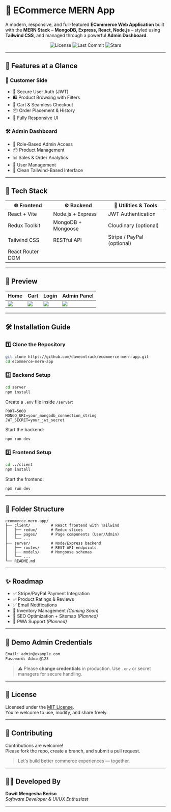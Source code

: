 # 🛒 ECommerce MERN App

A modern, responsive, and full-featured **ECommerce Web Application** built with the **MERN Stack** – **MongoDB, Express, React, Node.js** – styled using **Tailwind CSS**, and managed through a powerful **Admin Dashboard**.

<p align="center">
  <img src="https://img.shields.io/github/license/daveontrack/ecommerce-mern-app" alt="License" />
  <img src="https://img.shields.io/github/last-commit/daveontrack/ecommerce-mern-app" alt="Last Commit" />
  <img src="https://img.shields.io/github/stars/daveontrack/ecommerce-mern-app" alt="Stars" />
</p>

---

## 🚀 Features at a Glance

### 👤 Customer Side
- 🔐 Secure User Auth (JWT)
- 🛍 Product Browsing with Filters
- 🛒 Cart & Seamless Checkout
- 📦 Order Placement & History
- 📱 Fully Responsive UI

### 🛠 Admin Dashboard
- 🔑 Role-Based Admin Access
- 📦 Product Management
- 📊 Sales & Order Analytics
- 👥 User Management
- 💬 Clean Tailwind-Based Interface

---

## 🧰 Tech Stack

| 🌐 Frontend             | ⚙️ Backend                | 🔧 Utilities & Tools     |
|------------------------|---------------------------|---------------------------|
| React + Vite           | Node.js + Express         | JWT Authentication        |
| Redux Toolkit          | MongoDB + Mongoose        | Cloudinary (optional)     |
| Tailwind CSS           | RESTful API               | Stripe / PayPal (optional) |
| React Router DOM       |                           |                           |

---

## 📸 Preview

| Home | Cart | Login | Admin Panel |
|------|------|-------|-------------|
| ![](https://via.placeholder.com/250x140?text=Home) | ![](https://via.placeholder.com/250x140?text=Cart) | ![](https://via.placeholder.com/250x140?text=Login) | ![](https://via.placeholder.com/250x140?text=Admin) |

---

## 🛠 Installation Guide

### 1️⃣ Clone the Repository

```bash
git clone https://github.com/daveontrack/ecommerce-mern-app.git
cd ecommerce-mern-app
```

### 2️⃣ Backend Setup

```bash
cd server
npm install
```

Create a `.env` file inside `/server`:

```env
PORT=5000
MONGO_URI=your_mongodb_connection_string
JWT_SECRET=your_jwt_secret
```

Start the backend:

```bash
npm run dev
```

### 3️⃣ Frontend Setup

```bash
cd ../client
npm install
```

Start the frontend:

```bash
npm run dev
```

---

## 📁 Folder Structure

```
ecommerce-mern-app/
├── client/         # React frontend with Tailwind
│   ├── redux/      # Redux slices
│   ├── pages/      # Page components (User/Admin)
│   └── ...
├── server/         # Node/Express backend
│   ├── routes/     # REST API endpoints
│   ├── models/     # Mongoose schemas
│   └── ...
└── README.md
```

---

## ✨ Roadmap

- ✅ Stripe/PayPal Payment Integration  
- ✅ Product Ratings & Reviews  
- ✅ Email Notifications  
- 🚧 Inventory Management *(Coming Soon)*  
- 🚧 SEO Optimization + Sitemap *(Planned)*  
- 🚧 PWA Support *(Planned)*  

---

## 🔐 Demo Admin Credentials

```txt
Email: admin@example.com
Password: Admin@123
```

> ⚠️ Please **change credentials** in production. Use `.env` or secret managers for secure handling.

---

## 📜 License

Licensed under the [MIT License](LICENSE).  
You’re welcome to use, modify, and share freely.

---

## 🤝 Contributing

Contributions are welcome!  
Please fork the repo, create a branch, and submit a pull request.

> Let's build better commerce experiences — together.

---

## 👨‍💻 Developed By

**Dawit Mengesha Beriso**  
*Software Developer & UI/UX Enthusiast*

---

